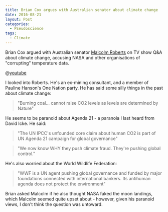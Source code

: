 ```yaml
---
title: Brian Cox argues with Australian senator about climate change
date: 2016-08-21
layout: Post
categories:
  - Pseudoscience
tags:
  - Climate
---
```


Brian Cox argued with Australian senator [Malcolm Roberts](http://www.desmogblog.com/malcolm-roberts) on TV show Q&A about climate change, accusing NASA and other organisations of "corrupting" temperature data.

<!-- more -->

@[youtube](https://youtu.be/QyiHCtcafR8)

I looked into Roberts. He's an ex-mining consultant, and a member of Pauline Hanson's One Nation party. He has said some silly things in the past about climate change:

> "Burning coal... cannot raise CO2 levels as levels are determined by Nature"

He seems to be paranoid about Agenda 21 - a paranoia I last heard from David Icke. He said:

> "The UN IPCC's unfounded core claim about human CO2 is part of UN Agenda 21 campaign for global governance"

> "We now know WHY they push climate fraud. They're pushing global control."

He's also worried about the World Wildlife Federation:

> "WWF is a UN agent pushing global governance and funded by major foundations connected with international bankers. Its antihuman agenda does not protect the environment"

Brian asked Malcolm if he also thought NASA faked the moon landings, which Malcolm seemed quite upset about - however, given his paranoid views, I don't think the question was untoward.

